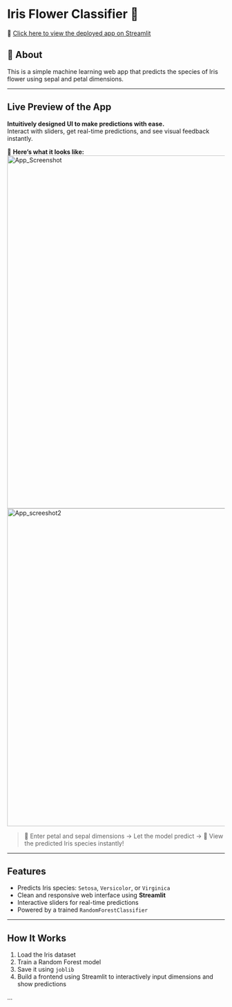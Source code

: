 # Iris Flower Classifier 🌸

🔗 [Click here to view the deployed app on Streamlit](https://irispredictor-exchnh9qj77ucvxjziuvv6.streamlit.app)

## 📌 About
This is a simple machine learning web app that predicts the species of Iris flower using sepal and petal dimensions.

---

##  Live Preview of the App

 **Intuitively designed UI to make predictions with ease.**  
Interact with sliders, get real-time predictions, and see visual feedback instantly.

📸 **Here’s what it looks like:**
<img width="1437" height="818" alt="App_Screenshot" src="https://github.com/user-attachments/assets/c91f6324-0610-4d64-8fd4-54f8d2f07fc7" />
<img width="749" height="737" alt="App_screeshot2" src="https://github.com/user-attachments/assets/f897114b-e732-4a9e-897c-50b1af09a261" />



> 🌼 Enter petal and sepal dimensions →  Let the model predict → 🌸 View the predicted Iris species instantly!

---

##  Features

- Predicts Iris species: `Setosa`, `Versicolor`, or `Virginica`
- Clean and responsive web interface using **Streamlit**
- Interactive sliders for real-time predictions
- Powered by a trained `RandomForestClassifier`

---
##  How It Works

1. Load the Iris dataset
2. Train a Random Forest model
3. Save it using `joblib`
4. Build a frontend using Streamlit to interactively input dimensions and show predictions



...
